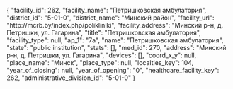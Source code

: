 {
    "facility_id": 262,
    "facility_name": "Петришковская амбулатория",
    "district_id": "5-01-0",
    "district_name": "Минский район",
    "facility_url": "http:\/\/mcrb.by\/index.php\/polikliniki",
    "facility_address": "Минский р-н, д. Петришки, ул. Гагарина",
    "title": "Петришковская амбулатория",
    "facility_type": null,
    "ap_1": "7а",
    "name": "Петришковская амбулатория",
    "state": "public institution",
    "stats": [],
    "med_id": 270,
    "address": "Минский р-н, д. Петришки, ул. Гагарина",
    "devices": [],
    "coord_x_y": null,
    "place_name": "Минск",
    "place_type": null,
    "localties_key": 104,
    "year_of_closing": null,
    "year_of_opening": "0",
    "healthcare_facility_key": 262,
    "administrative_division_id": "5-01-0"
}
